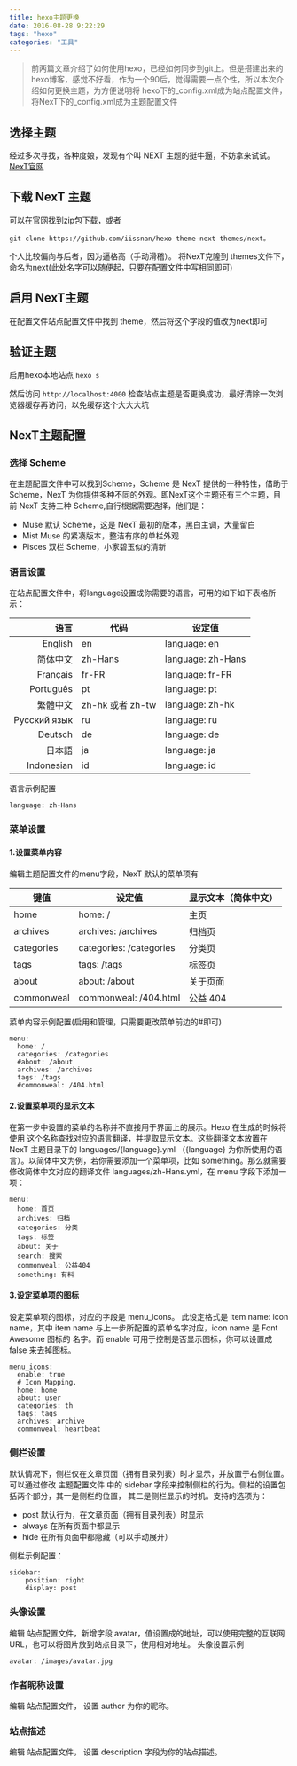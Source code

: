 ```yaml
---
title: hexo主题更换
date: 2016-08-28 9:22:29
tags: "hexo"
categories: "工具"
---
```


>前两篇文章介绍了如何使用hexo，已经如何同步到git上。但是搭建出来的hexo博客，感觉不好看，作为一个90后，觉得需要一点个性，所以本次介绍如何更换主题，为方便说明将 hexo下的_config.xml成为站点配置文件，将NexT下的_config.xml成为主题配置文件

## 选择主题 ##
经过多次寻找，各种度娘，发现有个叫 NEXT 主题的挺牛逼，不妨拿来试试。[NexT官网](http://theme-next.iissnan.com/)

## 下载 NexT 主题 ##
可以在官网找到zip包下载，或者

	git clone https://github.com/iissnan/hexo-theme-next themes/next。 

个人比较偏向与后者，因为逼格高（手动滑稽）。
将NexT克隆到 themes文件下，命名为next(此处名字可以随便起，只要在配置文件中写相同即可)

## 启用 NexT主题 ##
在配置文件站点配置文件中找到 theme，然后将这个字段的值改为next即可

## 验证主题 ##
启用hexo本地站点 ``hexo s``

然后访问 ``http://localhost:4000``  检查站点主题是否更换成功，最好清除一次浏览器缓存再访问，以免缓存这个大大大坑

## NexT主题配置 ##
 
### 选择 Scheme ###
在主题配置文件中可以找到Scheme，Scheme 是 NexT 提供的一种特性，借助于 Scheme，NexT 为你提供多种不同的外观。即NexT这个主题还有三个主题，目前 NexT 支持三种 Scheme,自行根据需要选择，他们是：
- Muse 默认 Scheme，这是 NexT 最初的版本，黑白主调，大量留白
- Mist Muse 的紧凑版本，整洁有序的单栏外观
- Pisces 双栏 Scheme，小家碧玉似的清新


### 语言设置 ###
在站点配置文件中，将language设置成你需要的语言，可用的如下如下表格所示：

|语言	|代码	|设定值	|
|-------:|-------|-------|
|English|	en	|language: en|
|简体中文|	zh-Hans|	language: zh-Hans|
|Français|	fr-FR|	language: fr-FR|
|Português|	pt|	language: pt|
|繁體中文|	zh-hk 或者 zh-tw	|language: zh-hk|
|Русский язык|	ru|	language: ru|
|Deutsch|	de|	language: de|
|日本語|	ja|	language: ja|
|Indonesian|	id|	language: id|

语言示例配置

	language: zh-Hans


### 菜单设置 ###
#### 1.设置菜单内容
编辑主题配置文件的menu字段，NexT 默认的菜单项有

|键值		|设定值					|显示文本（简体中文）|
|-----------|-----------------------|------------------|
|home		|home: /				|主页|
|archives	|archives: /archives	|归档页|
|categories	|categories: /categories|分类页|
|tags		|tags: /tags			|标签页|
|about		|about: /about			|关于页面|
|commonweal	|commonweal: /404.html	|公益 404|

菜单内容示例配置(启用和管理，只需要更改菜单前边的#即可)

	menu:
	  home: /
	  categories: /categories
	  #about: /about
	  archives: /archives
	  tags: /tags
	  #commonweal: /404.html

#### 2.设置菜单项的显示文本
在第一步中设置的菜单的名称并不直接用于界面上的展示。Hexo 在生成的时候将使用 这个名称查找对应的语言翻译，并提取显示文本。这些翻译文本放置在 NexT 主题目录下的 languages/{language}.yml （{language} 为你所使用的语言）。以简体中文为例，若你需要添加一个菜单项，比如 something。那么就需要修改简体中文对应的翻译文件 languages/zh-Hans.yml，在 menu 字段下添加一项：

	menu:
	  home: 首页
	  archives: 归档
	  categories: 分类
	  tags: 标签
	  about: 关于
	  search: 搜索
	  commonweal: 公益404
	  something: 有料

#### 3.设定菜单项的图标
设定菜单项的图标，对应的字段是 menu_icons。 此设定格式是 item name: icon name，其中 item name 与上一步所配置的菜单名字对应，icon name 是 Font Awesome 图标的 名字。而 enable 可用于控制是否显示图标，你可以设置成 false 来去掉图标。

	menu_icons:
	  enable: true
	  # Icon Mapping.
	  home: home
	  about: user
	  categories: th
	  tags: tags
	  archives: archive
	  commonweal: heartbeat

### 侧栏设置
默认情况下，侧栏仅在文章页面（拥有目录列表）时才显示，并放置于右侧位置。 可以通过修改 主题配置文件 中的 sidebar 字段来控制侧栏的行为。侧栏的设置包括两个部分，其一是侧栏的位置， 其二是侧栏显示的时机。支持的选项为：
- post 默认行为，在文章页面（拥有目录列表）时显示
- always 在所有页面中都显示
- hide 在所有页面中都隐藏（可以手动展开）

侧栏示例配置：
	
	sidebar:
		position: right
		display: post

### 头像设置
编辑 站点配置文件，新增字段 avatar，值设置成的地址，可以使用完整的互联网URL，也可以将图片放到站点目录下，使用相对地址。
头像设置示例
	
	avatar: /images/avatar.jpg

### 作者昵称设置 

编辑 站点配置文件， 设置 author 为你的昵称。

### 站点描述

编辑 站点配置文件， 设置 description 字段为你的站点描述。